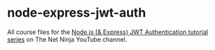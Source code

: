 # node-express-jwt-auth
All course files for the [Node.js (&amp; Express) JWT Authentication tutorial series](https://www.youtube.com/watch?v=SnoAwLP1a-0&list=PL4cUxeGkcC9iqqESP8335DA5cRFp8loyp&index=1) on The Net Ninja YouTube channel.

